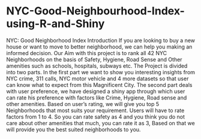 # NYC-Good-Neighbourhood-Index-using-R-and-Shiny
NYC: Good Neighborhood Index
Introduction
If you are looking to buy a new house or want to move to better neighborhood, we can help you making an informed decision. Our Aim with this project is to rank all 42 NYC Neighborhoods on the basis of Safety, Hygiene, Road Sense and Other amenities such as schools, hospitals, subways etc.
The Project is divided into two parts. In the first part we want  to show you interesting insights from NYC crime, 311 calls, NYC motor vehicle and 4 more datasets so that user can know what to expect from this Magnificent City. The second part deals with user preference, we have designed a shiny app through which user can rate his preference with factors like Crime, Hygiene, Road sense and other amenities. Based on user’s rating, we will give you top 5 Neighborhoods that most suits your requirement.
Users will have to rate factors from 1 to 4. So you can rate safety as 4 and you think you do not care about other amenities that much, you can rate it as 3, Based on that we will provide you the best suited neighborhoods to you.
